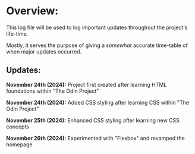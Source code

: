 # Overview:

This log file will be used to log important updates throughout the project's life-time.

Mostly, it serves the purpose of giving a *somewhat* accurate time-table of when major updates occurred.

## Updates:

**November 24th (2024):** Project first created after learning HTML foundations within "The Odin Project"

**November 24th (2024):** Added CSS styling after learning CSS within "The Odin Project"

**November 25th (2024):** Enhanced CSS styling after learning new CSS concepts

**November 26th (2024):** Experimented with "Flexbox" and revamped the homepage

